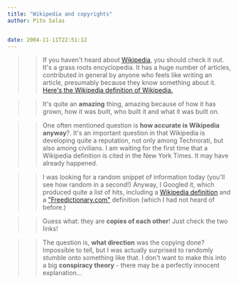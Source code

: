 ```yaml
---
title: "Wikipedia and copyrights"
author: Pito Salas


date: 2004-11-11T22:51:12
---
```



>>

>> If you haven't heard about
[Wikipedia](<http://en.wikipedia.org/wiki/Main_Page>), you should check it
out. It's a grass roots encyclopedia. It has a huge number of articles,
contributed in general by anyone who feels like writing an article, presumably
because they know something about it. [Here's the Wikipedia definition of
Wikipedia.](<http://en.wikipedia.org/wiki/Wikipedia>)

>>

>> It's quite an **amazing** thing, amazing because of how it has grown, how
it was built, who built it and what it was built on.

>>

>> One often mentioned question is **how accurate is Wikipedia anyway**?. It's
an important question in that Wikipedia is developing quite a reputation, not
only among Technorati, but also among civilians. I am waiting for the first
time that a Wikipedia definition is cited in the New York Times. It may have
already happened.

>>

>> I was looking for a random snippet of information today (you'll see how
random in a second!) Anyway, I Googled it, which produced quite a list of
hits, including a [Wikipedia
definition](<http://en.wikipedia.org/wiki/Hair_\(musical\)>) and a
["Freedictionary.com"](<http://encyclopedia.thefreedictionary.com/Hair%20\(musical\)>)
definition (which I had not heard of before.)

>>

>> Guess what: they are **copies of each other**! Just check the two links!

>>

>> The question is, **what direction** was the copying done? Impossible to
tell, but I was actually surprised to randomly stumble onto something like
that. I don't want to make this into a big **conspiracy theory** - there may
be a perfectly innocent explanation…


